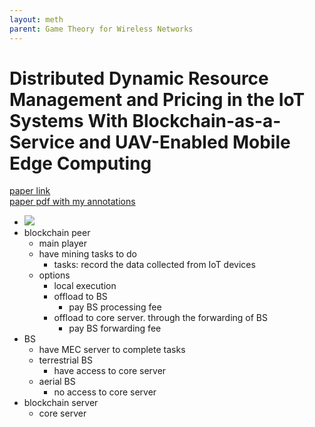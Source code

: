 ```yaml
---
layout: meth
parent: Game Theory for Wireless Networks
---
```


# Distributed Dynamic Resource Management and Pricing in the IoT Systems With Blockchain-as-a-Service and UAV-Enabled Mobile Edge Computing

[paper link](https://ieeexplore.ieee.org/document/8941139)  
[paper pdf with my annotations](Distributed_Dynamic_Resource_Management_and_Pricing_in_the_IoT_Systems_With_Blockchain-as-a-Service_and_UAV-Enabled_Mobile_Edge_Computing.pdf)

- ![](https://i.imgur.com/hf6azF7.png)
- blockchain peer
	- main player
	- have mining tasks to do
		- tasks: record the data collected from IoT devices
	- options
		- local execution
		- offload to BS
			- pay BS processing fee
		- offload to core server. through the forwarding of BS
			- pay BS forwarding fee
- BS
	- have MEC server to complete tasks
	- terrestrial BS
		- have access to core server
	- aerial BS
		- no access to core server
- blockchain server
	- core server